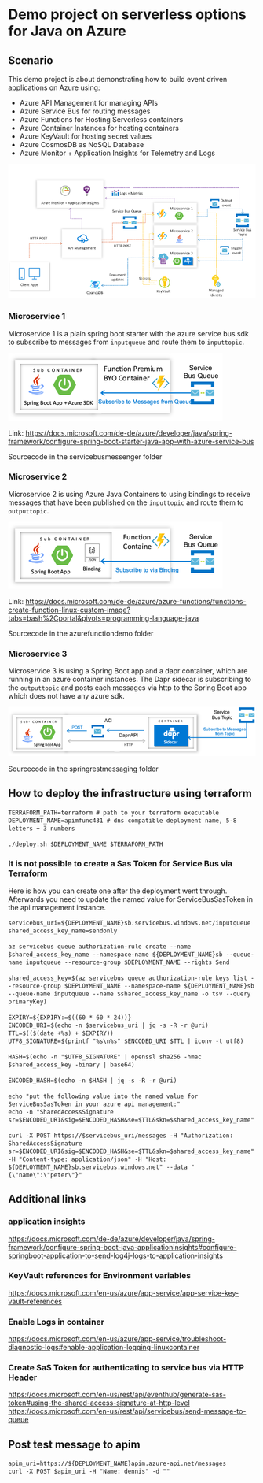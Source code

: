# Demo project on serverless options for Java on Azure

## Scenario

This demo project is about demonstrating how to build event driven applications on Azure using:
- Azure API Management for managing APIs
- Azure Service Bus for routing messages
- Azure Functions for Hosting Serverless containers
- Azure Container Instances for hosting containers
- Azure KeyVault for hosting secret values
- Azure CosmosDB as NoSQL Database
- Azure Monitor + Application Insights for Telemetry and Logs

![](/images/overview.png)

### Microservice 1

Microservice 1 is a plain spring boot starter with the azure service bus sdk to subscribe to messages from `inputqueue` and route them to `inputtopic`.

![](/images/functionscontainer.png)

Link: https://docs.microsoft.com/de-de/azure/developer/java/spring-framework/configure-spring-boot-starter-java-app-with-azure-service-bus

Sourcecode in the servicebusmessenger folder

### Microservice 2

Microservice 2 is using Azure Java Containers to using bindings to receive messages that have been published on the `inputtopic` and route them to `outputtopic`.

![](/images/functionbindings.png)

Link: https://docs.microsoft.com/de-de/azure/azure-functions/functions-create-function-linux-custom-image?tabs=bash%2Cportal&pivots=programming-language-java

Sourcecode in the azurefunctiondemo folder

### Microservice 3

Microservice 3 is using a Spring Boot app and a dapr container, which are running in an azure container instances. The Dapr sidecar is subscribing to the `outputtopic` and posts each messages via http to the Spring Boot app which does not have any azure sdk.

![](/images/acihosting.png)

Sourcecode in the springrestmessaging folder

## How to deploy the infrastructure using terraform
```
TERRAFORM_PATH=terraform # path to your terraform executable
DEPLOYMENT_NAME=apimfunc431 # dns compatible deployment name, 5-8 letters + 3 numbers

./deploy.sh $DEPLOYMENT_NAME $TERRAFORM_PATH
```

### It is not possible to create a Sas Token for Service Bus via Terraform

Here is how you can create one after the deployment went through.
Afterwards you need to update the named value for ServiceBusSasToken in the api management instance.

```
servicebus_uri=${DEPLOYMENT_NAME}sb.servicebus.windows.net/inputqueue
shared_access_key_name=sendonly

az servicebus queue authorization-rule create --name $shared_access_key_name --namespace-name ${DEPLOYMENT_NAME}sb --queue-name inputqueue --resource-group $DEPLOYMENT_NAME --rights Send

shared_access_key=$(az servicebus queue authorization-rule keys list --resource-group $DEPLOYMENT_NAME --namespace-name ${DEPLOYMENT_NAME}sb --queue-name inputqueue --name $shared_access_key_name -o tsv --query primaryKey)

EXPIRY=${EXPIRY:=$((60 * 60 * 24))}
ENCODED_URI=$(echo -n $servicebus_uri | jq -s -R -r @uri)
TTL=$(($(date +%s) + $EXPIRY))
UTF8_SIGNATURE=$(printf "%s\n%s" $ENCODED_URI $TTL | iconv -t utf8)

HASH=$(echo -n "$UTF8_SIGNATURE" | openssl sha256 -hmac $shared_access_key -binary | base64)

ENCODED_HASH=$(echo -n $HASH | jq -s -R -r @uri)

echo "put the following value into the named value for ServiceBusSasToken in your azure api management:"
echo -n "SharedAccessSignature sr=$ENCODED_URI&sig=$ENCODED_HASH&se=$TTL&skn=$shared_access_key_name"

curl -X POST https://$servicebus_uri/messages -H "Authorization: SharedAccessSignature sr=$ENCODED_URI&sig=$ENCODED_HASH&se=$TTL&skn=$shared_access_key_name" -H "Content-type: application/json" -H "Host: ${DEPLOYMENT_NAME}sb.servicebus.windows.net" --data "{\"name\":\"peter\"}" 

```

## Additional links
###  application insights
https://docs.microsoft.com/de-de/azure/developer/java/spring-framework/configure-spring-boot-java-applicationinsights#configure-springboot-application-to-send-log4j-logs-to-application-insights


### KeyVault references for Environment variables
https://docs.microsoft.com/en-us/azure/app-service/app-service-key-vault-references

### Enable Logs in container
https://docs.microsoft.com/en-us/azure/app-service/troubleshoot-diagnostic-logs#enable-application-logging-linuxcontainer

### Create SaS Token for authenticating to service bus via HTTP Header
https://docs.microsoft.com/en-us/rest/api/eventhub/generate-sas-token#using-the-shared-access-signature-at-http-level
https://docs.microsoft.com/en-us/rest/api/servicebus/send-message-to-queue


## Post test message to apim
```
apim_uri=https://${DEPLOYMENT_NAME}apim.azure-api.net/messages
curl -X POST $apim_uri -H "Name: dennis" -d ""
```
